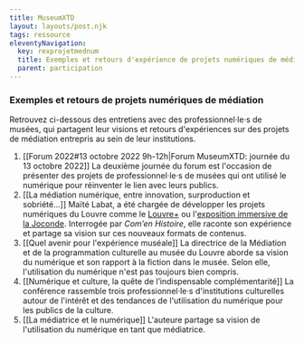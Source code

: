 ```yaml
---
title: MuseumXTD
layout: layouts/post.njk
tags: ressource
eleventyNavigation:
  key: rexprojetmednum
  title: Exemples et retours d'expérience de projets numériques de médiation
  parent: participation
---
```

### Exemples et retours de projets numériques de médiation
Retrouvez ci-dessous des entretiens avec des professionnel·le·s de musées, qui partagent leur visions et retours d'expériences sur des projets de médiation entrepris au sein de leur institutions.  

1. [[Forum 2022#13 octobre 2022 9h-12h|Forum MuseumXTD: journée du 13 octobre 2022]]
   La deuxième journée du forum est l'occasion de présenter des projets de professionnel·le·s de musées qui ont utilisé le numérique pour réinventer le lien avec leurs publics.  
2. [[La médiation numérique, entre innovation, surproduction et sobriété…]]
   Maïté Labat, a été chargée de développer les projets numériques du Louvre comme le [Louvre+](https://www.louvre.fr/louvreplus) ou l'[exposition immersive de la Joconde](https://www.grandpalais.fr/fr/evenement/la-joconde-exposition-immersive). Interrogée par *Com’en Histoire*, elle raconte son expérience et partage sa vision sur ces nouveaux formats de contenus.
2. [[Quel avenir pour l'expérience muséale]]
   La directrice de la Médiation et de la programmation culturelle au musée du Louvre aborde sa vision du numérique et son rapport à la fiction dans le musée. Selon elle, l'utilisation du numérique n'est pas toujours bien compris.
3. [[Numérique et culture, la quête de l’indispensable complémentarité]]
   La conférence rassemble trois professionnel·le·s d'institutions culturelles autour de l'intérêt et des tendances de l'utilisation du numérique pour les publics de la culture. 
4. [[La médiatrice et le numérique]]
   L'auteure partage sa vision de l'utilisation du numérique en tant que médiatrice. 
